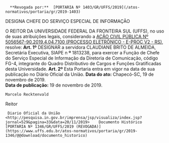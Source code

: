       **Revogada por:**  [PORTARIA Nº 1403/GR/UFFS/2019](/atos-normativos/portaria/gr/2019-1403) 

   DESIGNA CHEFE DO SERVIÇO ESPECIAL DE INFORMAÇÃO  

 O REITOR DA UNIVERSIDADE FEDERAL DA FRONTEIRA SUL (UFFS), no uso de suas atribuições legais, considerando a [AÇÃO CIVIL PÚBLICA Nº 5056567-90.2019.4.04.7100 (PROCESSO ELETRÔNICO - E-PROC V2 - RS)](https://www2.trf4.jus.br/trf4/controlador.php?acao=consulta_processual_resultado_pesquisa&txtPalavraGerada=qydm&hdnRefId=924698cbd5122a7210d3c2828db04dc0&selForma=NU&txtValor=50565679020194047100&chkMostrarBaixados=&todasfases=&todosvalores=&todaspartes=S&txtDataFase=&selOrigem=RS&sistema=&codigoparte=&txtChave=&paginaSubmeteuPesquisa=letras), resolve:   **Art. 1º**  DESIGNAR a servidora CLAUDIANE BRITO DE ALMEIDA, Secretária Executiva, SIAPE n **º**  1813238, para exercer a Função de Chefe do Serviço Especial de Informação da Diretoria de Comunicação, código FG-4, integrante do Quadro Distributivo de Cargos e Funções Gratificadas desta Universidade.   **Art. 2º**  Esta Portaria entra em vigor na data de sua publicação no Diário Oficial da União.        **Data do ato:** Chapecó-SC, 19 de novembro de 2019.   
 **Data de publicação:**  19 de novembro de 2019. 

    Marcelo Recktenvald   
 Reitor 

     Diario Oficial da União <http://pesquisa.in.gov.br/imprensa/jsp/visualiza/index.jsp?jornal=529&pagina=33&data=20/11/2019>    Documento Histórico  [PORTARIA Nº 1346/GR/UFFS/2019 (REVOGADA)](https://www.uffs.edu.br/atos-normativos/portaria/gr/2019-1346/@@download/documento_historico)     
      